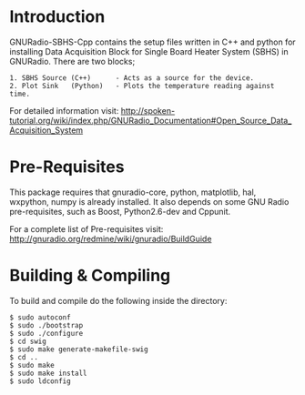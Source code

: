Introduction
============

GNURadio-SBHS-Cpp contains the setup files written in C++ and python for installing Data Acquisition Block for Single Board Heater System (SBHS) in GNURadio.  There are two blocks;

	1. SBHS Source (C++)      - Acts as a source for the device.
	2. Plot Sink   (Python)   - Plots the temperature reading against time.

For detailed information visit: http://spoken-tutorial.org/wiki/index.php/GNURadio_Documentation#Open_Source_Data_Acquisition_System

Pre-Requisites
==============

This package requires that gnuradio-core, python, matplotlib, hal, wxpython, numpy is already installed.  It also depends on some GNU Radio pre-requisites, such as Boost, Python2.6-dev and Cppunit.

For a complete list of Pre-requisites visit: http://gnuradio.org/redmine/wiki/gnuradio/BuildGuide

Building & Compiling
====================

To build and compile do the following inside the directory:

	$ sudo autoconf
	$ sudo ./bootstrap
	$ sudo ./configure
	$ cd swig
	$ sudo make generate-makefile-swig
	$ cd ..
	$ sudo make
	$ sudo make install
	$ sudo ldconfig

